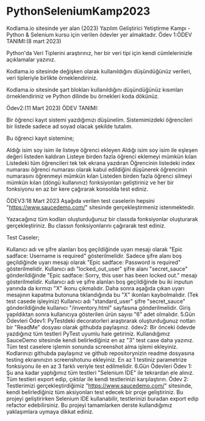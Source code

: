 # PythonSeleniumKamp2023
Kodlama.io sitesinde yer alan (2023) Yazılım Geliştirici Yetiştirme Kampı - Python & Selenium kursu için verilen ödevler yer almaktadır.
Ödev 1:ÖDEV TANIMI:(8 mart 2023)

Python'da Veri Tiplerini araştırınız, her bir veri tipi için kendi cümlelerinizle açıklamalar yazınız.

Kodlama.io sitesinde değişken olarak kullanıldığını düşündüğünüz verileri, veri tipleriyle birlikte örneklendiriniz.

Kodlama.io sitesinde şart blokları kullanıldığını düşündüğünüz kısımları örneklendiriniz ve Python dilinde bu örnekleri koda dökünüz.

Ödev2:(11 Mart 2023)
ÖDEV TANIMI:

Bir öğrenci kayıt sistemi yazdığımızı düşünelim. Sistemimizdeki öğrencileri bir listede sadece ad soyad olacak şekilde tutalım.

Bu öğrenci kayıt sistemine;

Aldığı isim soy isim ile listeye öğrenci ekleyen
Aldığı isim soy isim ile eşleşen değeri listeden kaldıran
Listeye birden fazla öğrenci eklemeyi mümkün kılan
Listedeki tüm öğrencileri tek tek ekrana yazdıran
Öğrencinin listedeki index numarası öğrenci numarası olarak kabul edildiğini düşünerek öğrencinin numarasını öğrenmeyi mümkün kılan
Listeden birden fazla öğrenci silmeyi mümkün kılan (döngü kullanınız)
fonksiyonları geliştiriniz ve her bir fonksiyonu en az bir kere çağırarak konsolda test ediniz.

ÖDEV3:18 Mart 2023
Aşağıda verilen test caselerin hepsini "https://www.saucedemo.com/" sitesinde gerçekleştirmeniz istenmektedir.

Yazacağınız tüm kodları oluşturduğunuz bir classda fonksiyonlar oluşturarak gerçekleştiriniz. Bu classın fonksiyonlarını çağırarak test ediniz.

Test Caseler;

Kullanıcı adı ve şifre alanları boş geçildiğinde uyarı mesajı olarak "Epic sadface: Username is required" gösterilmelidir.
Sadece şifre alanı boş geçildiğinde uyarı mesajı olarak "Epic sadface: Password is required" gösterilmelidir.
Kullanıcı adı "locked_out_user" şifre alanı "secret_sauce" gönderildiğinde "Epic sadface: Sorry, this user has been locked out." mesajı gösterilmelidir.
Kullanıcı adı ve şifre alanları boş geçildiğinde bu iki inputun yanında da kırmızı "X" ikonu çıkmalıdır. Daha sonra aşağıda çıkan uyarı mesajının kapatma butonuna tıklandığında bu "X" ikonları kaybolmalıdır. (Tek test casede işleyiniz)
Kullanıcı adı "standard_user" şifre "secret_sauce" gönderildiğinde kullanıcı "/inventory.html" sayfasına gönderilmelidir.
Giriş yapıldıktan sonra kullanıcıya gösterilen ürün sayısı "6" adet olmalıdır.
5.Gün Ödevleri
Ödev1:
PyTestdeki decoratorleri araştırarak oluşturduğunuz notları bir "ReadMe" dosyası olarak githubda paylaşınız.
ödev2:
Bir önceki ödevde yazdığınız tüm testleri PyTest uyumlu hale getiriniz.
Kullandığımız SauceDemo sitesinde kendi belirlediğiniz en az "3" test case daha yazınız.
Tüm test caselere işlemin sonunda screenshot alma işlemi ekleyiniz.
Kodlarınızı githubda paylaşınız ve github repositorynizin readme dosyasına testing ekranınızın screenshotunu ekleyiniz.
En az 1 testiniz parametrize fonksiyonu ile en az 3 farklı veriyle test edilmelidir.
6.Gün Ödevleri
Ödev 1:
Şu ana kadar yaptığımız tüm testleri "Selenium IDE" ile tekrardan ele alınız.
Tüm testleri export edip, çıktılar ile kendi testlerinizi karşılaştırın.
Ödev 2:
Testlerimizi gerçekleştirdiğimiz "https://www.saucedemo.com/" sitesinde, kendi belirlediğiniz tüm aksiyonları test edecek bir proje geliştiriniz. Bu projeyi geliştirirken Selenium IDE kullanabilir, testlerinizi buradan export edip refactor edebilirsiniz.
Bu projeyi tamamlarken derste kullandığımız yaklaşımlara uymaya dikkat ediniz.


